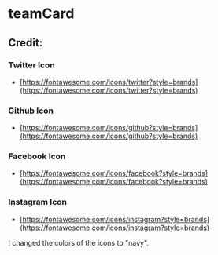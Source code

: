 # teamCard
## Credit:
### Twitter Icon
- [https://fontawesome.com/icons/twitter?style=brands](https://fontawesome.com/icons/twitter?style=brands)

### Github Icon
- [https://fontawesome.com/icons/github?style=brands](https://fontawesome.com/icons/github?style=brands)

### Facebook Icon
- [https://fontawesome.com/icons/facebook?style=brands](https://fontawesome.com/icons/facebook?style=brands)

### Instagram Icon
- [https://fontawesome.com/icons/instagram?style=brands](https://fontawesome.com/icons/instagram?style=brands)

I changed the colors of the icons to "navy".
